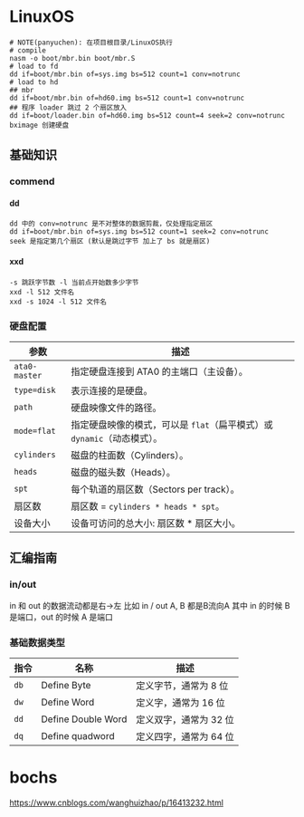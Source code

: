 # LinuxOS
```shell
# NOTE(panyuchen): 在项目根目录/LinuxOS执行
# compile
nasm -o boot/mbr.bin boot/mbr.S 
# load to fd
dd if=boot/mbr.bin of=sys.img bs=512 count=1 conv=notrunc
# load to hd
## mbr
dd if=boot/mbr.bin of=hd60.img bs=512 count=1 conv=notrunc
## 程序 loader 跳过 2 个扇区放入 
dd if=boot/loader.bin of=hd60.img bs=512 count=4 seek=2 conv=notrunc
bximage 创建硬盘

```
## 基础知识
### commend
#### dd
```shell
dd 中的 conv=notrunc 是不对整体的数据剪裁，仅处理指定扇区
dd if=boot/mbr.bin of=sys.img bs=512 count=1 seek=2 conv=notrunc
seek 是指定第几个扇区 (默认是跳过字节 加上了 bs 就是扇区)
```
#### xxd
```shell
-s 跳跃字节数 -l 当前点开始数多少字节
xxd -l 512 文件名
xxd -s 1024 -l 512 文件名
```
### 硬盘配置

| 参数          | 描述                                                                    |
| ------------- | ----------------------------------------------------------------------- |
| `ata0-master` | 指定硬盘连接到 ATA0 的主端口（主设备）。                                |
| `type=disk`   | 表示连接的是硬盘。                                                      |
| `path`        | 硬盘映像文件的路径。                                                    |
| `mode=flat`   | 指定硬盘映像的模式，可以是 `flat`（扁平模式）或 `dynamic`（动态模式）。 |
| `cylinders`   | 磁盘的柱面数（Cylinders）。                                             |
| `heads`       | 磁盘的磁头数（Heads）。                                                 |
| `spt`         | 每个轨道的扇区数（Sectors per track）。                                 |
| 扇区数        | 扇区数 = `cylinders * heads * spt`。                                    |
| 设备大小      | 设备可访问的总大小: 扇区数 * 扇区大小。                                 |

## 汇编指南

### in/out 

in 和 out 的数据流动都是右->左 比如 in / out A, B 都是B流向A
其中 in 的时候 B 是端口，out 的时候 A 是端口

### 基础数据类型

| 指令 | 名称               | 描述                   |
| ---- | ------------------ | ---------------------- |
| `db` | Define Byte        | 定义字节，通常为 8 位  |
| `dw` | Define Word        | 定义字，通常为 16 位   |
| `dd` | Define Double Word | 定义双字，通常为 32 位 |
| `dq` | Define quadword    | 定义四字，通常为 64 位 |

# bochs

https://www.cnblogs.com/wanghuizhao/p/16413232.html